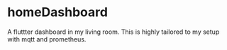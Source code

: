 # homeDashboard
A fluttter dashboard in my living room. This is highly tailored to my setup with mqtt and prometheus.
